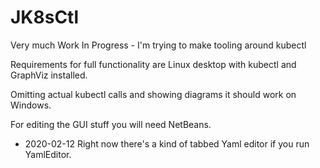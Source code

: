 # JK8sCtl
Very much Work In Progress - I'm trying to make tooling around kubectl

Requirements for full functionality are Linux desktop with kubectl and GraphViz installed.

Omitting actual kubectl calls and showing diagrams it should work on Windows.

For editing the GUI stuff you will need NetBeans.

- 2020-02-12
  Right now there's a kind of tabbed Yaml editor if you run YamlEditor.
